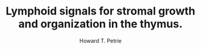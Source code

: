 ---
author: Howard T. Petrie
funder: National Institutes of Health (US)
layout: grant
link:
- https://www.niaid.nih.gov//sites/default/files/petriefull.pdf
- https://www.niaid.nih.gov//sites/default/files/petriess.pdf
link_name:
- Proposal
- Summary Statement
program: R21
status: funded
title: Lymphoid signals for stromal growth and organization in the thymus.
year: 2011
---